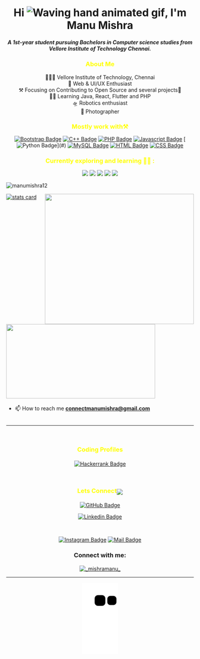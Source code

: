 
<h1 align="center">Hi <img src="https://raw.githubusercontent.com/nixin72/nixin72/master/wave.gif" 
         alt="Waving hand animated gif"
         height="45"
         width="45" />, I'm Manu Mishra</h1>
<h5 align="center">
A 1st-year student pursuing Bachelors in Computer science studies from Vellore Institute of Technology Chennai.
</h5>

<h3 align="center" style="color:yellow;" >About Me</h3>  
 <div align="center">
👨🏻‍🎓 Vellore Institute of Technology, Chennai
<br>🤖 Web & UI/UX Enthusiast
<br>⚒️ Focusing on Contributing to Open Source and several projects💜
<br>👨‍💻 Learning Java, React, Flutter and PHP
<br>🛸 Robotics enthusiast
<br>📸 Photographer
 </div>

<h3 align="center" style="color:yellow;margin-bottom: 15px;" >Mostly work with⚒️</h3> 
<div align="center">

[![Bootstrap Badge](https://img.shields.io/badge/Bootstrap-563D7C?style=for-the-badge&logo=bootstrap&logoColor=white)](#)  [![C++ Badge](https://img.shields.io/badge/C%2B%2B-00599C?style=for-the-badge&logo=c%2B%2B&logoColor=white)](#) [![PHP Badge](https://img.shields.io/badge/PHP-6d4dff?style=for-the-badge&logo=php&logoColor=white)](#)  [![Javascript Badge](https://img.shields.io/badge/Javascript-facf43?style=for-the-badge&logo=javascript&logoColor=white)](#) [![Python Badge](https://img.shields.io/badge/PYTHON-yellow?style=for-the-badge&logo=python&logoColor=white")](#) [![MySQL Badge](https://img.shields.io/badge/MySQL-ff7926?style=for-the-badge&logo=mysql&logoColor=white)](#) [![HTML Badge](https://img.shields.io/badge/HTML5-E34F26?style=for-the-badge&logo=html5&logoColor=white)](#)  [![CSS Badge](https://img.shields.io/badge/CSS-239120?&style=for-the-badge&logo=css3&logoColor=white)](#)  

</div>
<h3 align="center" style="color:yellow;margin-bottom: 15px;"  >Currently exploring and learning 👨‍💻 :</h3>  
<p align="center">
 <img src="https://img.shields.io/badge/Flutter-2dbfe3?style=for-the-badge&logo=flutter&logoColor=white">
  <img src="https://img.shields.io/badge/React-2d73e3?style=for-the-badge&logo=react&logoColor=white">
<img src="https://img.shields.io/badge/Firebase-FFCB2B?style=for-the-badge&logo=firebase&logoColor=white">
  <img src="https://img.shields.io/badge/Java-b0331a?style=for-the-badge&logo=java&logoColor=white">
 <img src="https://img.shields.io/badge/Node%20Js-398726?style=for-the-badge&logo=node-dot-js&logoColor=white">


</p>

<p align="left"> <img src="https://komarev.com/ghpvc/?username=manumishra12&label=Profile%20views&color=0e75b6&style=flat" alt="manumishra12" /> </p>
<p>
<a align= "center" href="https://github.com/manumishra12">
<img alt= "stats card" height="200px" width="400" src="https://github-readme-streak-stats.herokuapp.com/?user=manumishra12&theme=radical">
<img align="right" height="350" width="400" src="https://cdn.dribbble.com/users/2238041/screenshots/4763918/working.gif" /> </a>
</p>
<img height="200px" width="400" src="https://github-readme-stats.vercel.app/api?username=manumishra12&count_private=true&theme=radical&show_icons=true" />



<!-- <p align="left"> <a href="https://twitter.com/ishikakesarwan4" target="blank"><img src="https://img.shields.io/twitter/follow/ishikakesarwan4?logo=twitter&style=for-the-badge" alt="ishikakesarwan4" /></a> </p> -->

- 📫 How to reach me **connectmanumishra@gmail.com**
<br><br>
<hr>

</p>
<br/>
<h3 align="center" style="color:yellow;margin-bottom: 20px;" >Coding Profiles</h3>  
<div align="center" >
 
[![Hackerrank Badge](https://img.shields.io/badge/HackerRank-2EC866?style=flat&logo=HackerRank&logoColor=white)](https://www.hackerrank.com/Manu_Mishra)

</p>

<br />

<h3 align="center" style="color:yellow;margin-bottom: 20px;" >Lets Connect<img src="https://github.com/hariketsheth/hariketsheth/blob/main/img/handshake.gif" height="32px" style="margin-bottom: -5px;"  > </h3>  
<div align="center" >

[![GitHub Badge](https://img.shields.io/badge/-GitHub-black?style=flat&labelColor=white&logo=github&logoColor=black)](https://github.com/manumishra12)
<!-- [![Twitter Badge](https://img.shields.io/badge/-Twitter-1ca0f1?style=flat&labelColor=white&logo=twitter&logoColor=1ca0f1&link=https://twitter.com/HariketSheth)](https://twitter.com/HariketSheth) -->
[![Linkedin Badge](https://img.shields.io/badge/-Linkedin-0e76a8?style=flat&labelColor=white&logo=linkedin&logoColor=0e76a8)](https://www.linkedin.com/in/manu-mishra-688487211/)
<!-- [![Facebook Badge](https://img.shields.io/badge/-Facebook-blue?style=flat&labelColor=white&logo=facebook&logoColor=blue)](https://www.facebook.com/HariketAcoustics) -->
<br>

[![Instagram Badge](https://img.shields.io/badge/-Instagram-e84393?style=flat&labelColor=white&logo=instagram&logoColor=e84393)](https://www.instagram.com/_mishramanu_/)
[![Mail Badge](https://img.shields.io/badge/-Gmail-c0392b?style=flat&labelColor=white&logo=gmail&logoColor=c0392b)](mailto:connectmanumishra@gmail.com)
<!-- [![Quora Badge](https://img.shields.io/badge/-Quora-red?style=flat&labelColor=white&logo=quora&logoColor=red)](https://www.quora.com/profile/Hariket-Sukeshkumar-Sheth) -->
<!-- [![Stackoverflow Badge](https://img.shields.io/badge/-Stackoverflow-orange?style=flat&labelColor=white&logo=stackoverflow&logoColor=orange)](https://stackoverflow.com/users/14498035/hariket-sukesh-kumar-sheth)
[![WhatsApp Badge](https://img.shields.io/badge/-WhatsApp-green?style=flat&labelColor=white&logo=whatsapp&logoColor=green)](https://wa.me/7012335112/?text=Hi%20Hariket) -->

</p>

<h3 align="center">Connect with me:</h3>
<p align="center">

<!-- <a href="https://www.linkedin.com/in/ishika-kesarwani-3b32811a6/" target="blank"><img align="center" src="https://img.icons8.com/cute-clipart/64/000000/linkedin.png" alt="ishika kesarwani" height="50" width="50" /></a>&nbsp;&nbsp;&nbsp;&nbsp; -->

<a href="https://www.instagram.com/_mishramanu_/" target="blank"><img align="center" src="https://img.icons8.com/cute-clipart/64/000000/instagram-new.png" alt="_mishramanu_" height="50" width="50" /></a>
</p>
<hr>

<p align="center">
  <img src="https://github.com/manumishra12/manumishra12/raw/output/github-contribution-grid-snake.svg" alt="snake"></center>
</p>
<!--
**manumishra12/manumishra12** is a ✨ _special_ ✨ repository because its `README.md` (this file) appears on your GitHub profile.

Here are some ideas to get you started:

- 🔭 I’m currently working on ...
- 🌱 I’m currently learning ...
- 👯 I’m looking to collaborate on ...
- 🤔 I’m looking for help with ...
- 💬 Ask me about ...
- 📫 How to reach me: ...
- 😄 Pronouns: ...
- ⚡ Fun fact: ...
-->
